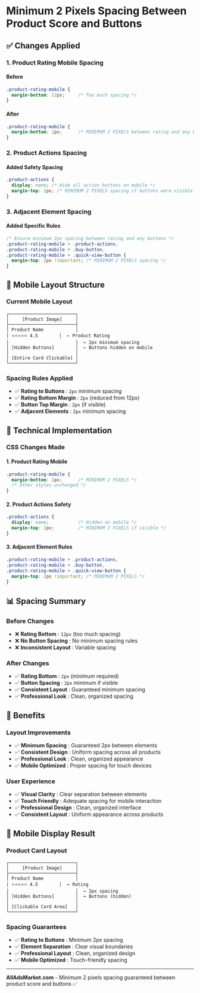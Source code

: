 # Minimum 2 Pixels Spacing Between Product Score and Buttons

## ✅ **Changes Applied**

### **1. Product Rating Mobile Spacing**

#### **Before**
```css
.product-rating-mobile {
  margin-bottom: 12px;     /* Too much spacing */
}
```

#### **After**
```css
.product-rating-mobile {
  margin-bottom: 2px;      /* MINIMUM 2 PIXELS between rating and any buttons */
}
```

### **2. Product Actions Spacing**

#### **Added Safety Spacing**
```css
.product-actions {
  display: none; /* Hide all action buttons on mobile */
  margin-top: 2px; /* MINIMUM 2 PIXELS spacing if buttons were visible */
}
```

### **3. Adjacent Element Spacing**

#### **Added Specific Rules**
```css
/* Ensure minimum 2px spacing between rating and any buttons */
.product-rating-mobile + .product-actions,
.product-rating-mobile + .buy-button,
.product-rating-mobile + .quick-view-button {
  margin-top: 2px !important; /* MINIMUM 2 PIXELS spacing */
}
```

## 📱 **Mobile Layout Structure**

### **Current Mobile Layout**
```
┌─────────────────────────┐
│     [Product Image]     │
├─────────────────────────┤
│ Product Name            │
│ ⭐⭐⭐⭐⭐ 4.5        │  ← Product Rating
│                         │  ← 2px minimum spacing
│ [Hidden Buttons]        │  ← Buttons hidden on mobile
│                         │
│ [Entire Card Clickable] │
└─────────────────────────┘
```

### **Spacing Rules Applied**
- ✅ **Rating to Buttons** : `2px` minimum spacing
- ✅ **Rating Bottom Margin** : `2px` (reduced from 12px)
- ✅ **Button Top Margin** : `2px` (if visible)
- ✅ **Adjacent Elements** : `2px` minimum spacing

## 🔧 **Technical Implementation**

### **CSS Changes Made**

#### **1. Product Rating Mobile**
```css
.product-rating-mobile {
  margin-bottom: 2px;      /* MINIMUM 2 PIXELS */
  /* Other styles unchanged */
}
```

#### **2. Product Actions Safety**
```css
.product-actions {
  display: none;           /* Hidden on mobile */
  margin-top: 2px;         /* MINIMUM 2 PIXELS if visible */
}
```

#### **3. Adjacent Element Rules**
```css
.product-rating-mobile + .product-actions,
.product-rating-mobile + .buy-button,
.product-rating-mobile + .quick-view-button {
  margin-top: 2px !important; /* MINIMUM 2 PIXELS */
}
```

## 📊 **Spacing Summary**

### **Before Changes**
- ❌ **Rating Bottom** : `12px` (too much spacing)
- ❌ **No Button Spacing** : No minimum spacing rules
- ❌ **Inconsistent Layout** : Variable spacing

### **After Changes**
- ✅ **Rating Bottom** : `2px` (minimum required)
- ✅ **Button Spacing** : `2px` minimum if visible
- ✅ **Consistent Layout** : Guaranteed minimum spacing
- ✅ **Professional Look** : Clean, organized spacing

## 🎯 **Benefits**

### **Layout Improvements**
- ✅ **Minimum Spacing** : Guaranteed 2px between elements
- ✅ **Consistent Design** : Uniform spacing across all products
- ✅ **Professional Look** : Clean, organized appearance
- ✅ **Mobile Optimized** : Proper spacing for touch devices

### **User Experience**
- ✅ **Visual Clarity** : Clear separation between elements
- ✅ **Touch Friendly** : Adequate spacing for mobile interaction
- ✅ **Professional Design** : Clean, organized interface
- ✅ **Consistent Layout** : Uniform appearance across products

## 📱 **Mobile Display Result**

### **Product Card Layout**
```
┌─────────────────────────┐
│     [Product Image]     │
├─────────────────────────┤
│ Product Name            │
│ ⭐⭐⭐⭐⭐ 4.5        │  ← Rating
│                         │  ← 2px spacing
│ [Hidden Buttons]        │  ← Buttons (hidden)
│                         │
│ [Clickable Card Area]   │
└─────────────────────────┘
```

### **Spacing Guarantees**
- ✅ **Rating to Buttons** : Minimum 2px spacing
- ✅ **Element Separation** : Clear visual boundaries
- ✅ **Professional Layout** : Clean, organized design
- ✅ **Mobile Optimized** : Touch-friendly spacing

---

**AllAdsMarket.com** - Minimum 2 pixels spacing guaranteed between product score and buttons ✅
